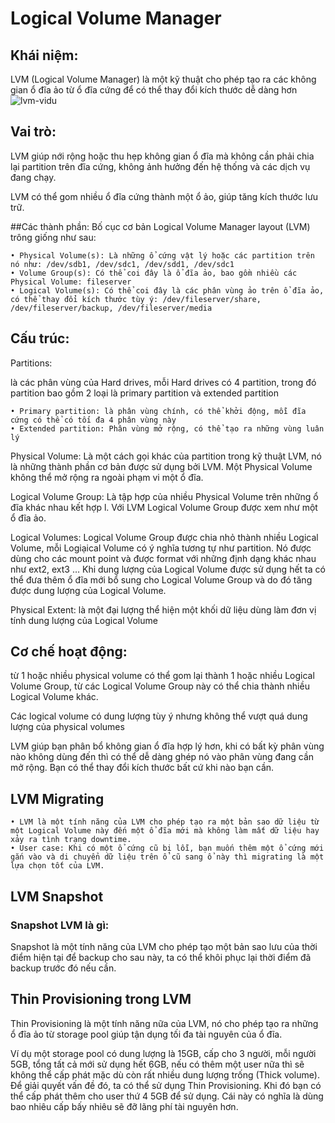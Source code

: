 # Logical Volume Manager

## Khái niệm:
LVM (Logical Volume Manager) là một kỹ thuật cho phép tạo ra các không gian ổ đĩa ảo từ ổ đĩa cứng để có thể thay đổi kích thước dễ dàng hơn
![lvm-vidu](https://user-images.githubusercontent.com/45547213/50389372-2c1d1580-075c-11e9-969b-77a4ec86363b.jpg)
## Vai trò:
LVM giúp nới rộng hoặc thu hẹp không gian ổ đĩa mà không cần phải chia lại partition trên đĩa cứng,
không ảnh hưởng đến hệ thống và các dịch vụ đang chạy.

LVM có thể gom nhiều ổ đĩa cứng thành một ổ ảo, giúp tăng kích thước lưu trữ.

##Các thành phần:
Bố cục cơ bản Logical Volume Manager layout (LVM) trông giống như sau:

    • Physical Volume(s): Là những ổ cứng vật lý hoặc các partition trên nó như: /dev/sdb1, /dev/sdc1, /dev/sdd1, /dev/sdc1
    • Volume Group(s): Có thể coi đây là ổ đĩa ảo, bao gồm nhiều các Physical Volume: fileserver
    • Logical Volume(s): Có thể coi đây là các phân vùng ảo trên ổ đĩa ảo, có thể thay đổi kích thước tùy ý: /dev/fileserver/share, /dev/fileserver/backup, /dev/fileserver/media
## Cấu trúc: 

Partitions:

là các phân vùng của Hard drives, mỗi Hard drives có 4 partition, trong đó partition bao gồm 2 loại là primary partition và extended partition

    • Primary partition: là phân vùng chính, có thể khởi động, mỗi đĩa cứng có thể có tối đa 4 phân vùng này
    • Extended partition: Phân vùng mở rộng, có thể tạo ra những vùng luân lý

Physical Volume: Là một cách gọi khác của partition trong kỹ thuật LVM, nó là những thành phần cơ bản được sử dụng bởi LVM. Một Physical Volume không thể mở rộng ra ngoài phạm vi một ổ đĩa.

Logical Volume Group: Là tập hợp của nhiều Physical Volume trên những ổ đĩa khác nhau kết hợp l. Với LVM Logical Volume Group được xem như một ổ đĩa ảo.

Logical Volumes: Logical Volume Group được chia nhỏ thành nhiều Logical Volume, mỗi Logiạical Volume có ý nghĩa tương tự như partition. Nó được dùng cho các mount point và được format với những định dạng khác nhau như ext2, ext3 … Khi dung lượng của Logical Volume được sử dụng hết ta có thể đưa thêm ổ đĩa mới bổ sung cho Logical Volume Group và do đó tăng được dung lượng của Logical Volume.

Physical Extent: là một đại lượng thể hiện một khối dữ liệu dùng làm đơn vị tính dung lượng của Logical Volume

## Cơ chế hoạt động:
từ 1 hoặc nhiều physical volume có thể gom lại thành 1 hoặc nhiều Logical Volume Group,
từ các Logical Volume Group này có thể chia thành nhiều Logical Volume khác. 

Các logical volume có dung lượng tùy ý nhưng không thể vượt quá dung lượng của physical volumes

LVM giúp bạn phân bổ không gian ổ đĩa hợp lý hơn, khi có bất kỳ phân vùng nào không dùng đến thì có thể dễ dàng ghép nó vào phân vùng đang cần mở rộng. Bạn có thể thay đổi kích thước bất cứ khi nào bạn cần.

## LVM Migrating
   
    • LVM là một tính năng của LVM cho phép tạo ra một bản sao dữ liệu từ một Logical Volume này đến một ổ đĩa mới mà không làm mất dữ liệu hay xảy ra tình trạng downtime.
    • User case: Khi có một ổ cứng cũ bị lỗi, bạn muốn thêm một ổ cứng mới gắn vào và di chuyển dữ liệu trên ổ cũ sang ổ này thì migrating là một lựa chọn tốt của LVM.

## LVM Snapshot
### Snapshot LVM là gì:
Snapshot là một tính năng của LVM cho phép tạo một bản sao lưu của thời điểm hiện tại để backup cho sau này, ta có thể khôi phục lại thời điểm đã backup trước đó nếu cần.

## Thin Provisioning trong LVM

Thin Provisioning là một tính năng nữa của LVM, nó cho phép tạo ra những ổ đĩa ảo từ storage pool giúp tận dụng tối đa tài nguyên của ổ đĩa.

Ví dụ một storage pool có dung lượng là 15GB, cấp cho 3 người, mỗi người 5GB, tổng tất cả mới sử dụng hết 6GB, nếu có thêm một user nữa thì sẽ không thể cấp phát mặc dù còn rất nhiều dung lượng trống (Thick volume). Để giải quyết vấn đề đó, ta có thể sử dụng Thin Provisioning. Khi đó bạn có thể cấp phát thêm cho user thứ 4 5GB để sử dụng. Cái này có nghĩa là dùng bao nhiêu cấp bấy nhiêu sẽ đỡ lãng phí tài nguyên hơn.
